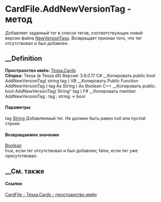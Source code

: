 # CardFile.AddNewVersionTag - метод
Добавляет заданный тег в список тегов, соответствующих новой версии файла
[NewVersionTags](P_Tessa_Cards_CardFile_NewVersionTags.htm). Возвращает
признак того, что тег отсутствовал и был добавлен.
## __Definition
 **Пространство имён:** [Tessa.Cards](N_Tessa_Cards.htm)  
 **Сборка:** Tessa (в Tessa.dll) Версия: 3.6.0.17
C# __Копировать
     public bool AddNewVersionTag(
    	string tag
    )
VB __Копировать
     Public Function AddNewVersionTag ( 
    	tag As String
    ) As Boolean
C++ __Копировать
     public:
    bool AddNewVersionTag(
    	String^ tag
    )
F# __Копировать
     member AddNewVersionTag : 
            tag : string -> bool 
#### Параметры
tag [String](https://learn.microsoft.com/dotnet/api/system.string)
    Добавляемый тег. Не должен быть равен null или пустой строке.
#### Возвращаемое значение
[Boolean](https://learn.microsoft.com/dotnet/api/system.boolean)  
true, если тег отсутствовал и был добавлен; false, если тег уже присутствовал.
## __См. также
#### Ссылки
[CardFile - ](T_Tessa_Cards_CardFile.htm)
[Tessa.Cards - пространство имён](N_Tessa_Cards.htm)
